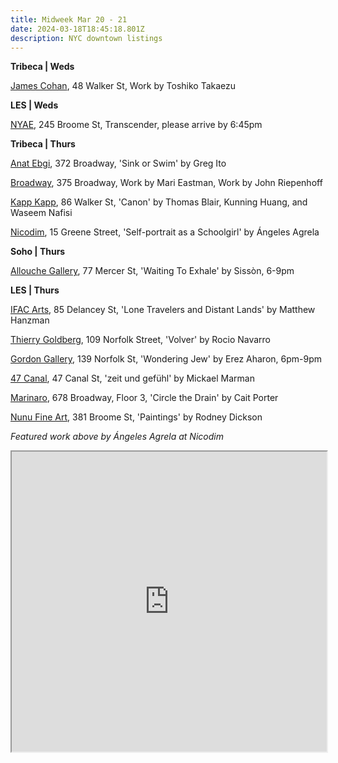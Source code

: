 ```yaml
---
title: Midweek Mar 20 - 21
date: 2024-03-18T18:45:18.801Z
description: NYC downtown listings
---
```

**T﻿ribeca | Weds**

[James Cohan](https://www.jamescohan.com/exhibitions/toshiko-takaezu2), 48 Walker St, Work by Toshiko Takaezu

**L﻿ES | Weds**

[NYAE](https://www.nyartistsequity.org/), 245 Broome St, Transcender, please arrive by 6:45pm

**T﻿ribeca | Thurs**

[Anat Ebgi](https://anatebgi.com/exhibitions/greg-ito-sink-or-swim/), 372 Broadway, 'Sink or Swim' by Greg Ito

[Broadway](https://www.broadwaygallery.nyc/), 375 Broadway, Work by Mari Eastman, Work by John Riepenhoff

[Kapp Kapp](https://www.kappkapp.com/exhibitions/canon-thomas-blair-kunning-huang-waseem-nafisi), 86 Walker St, 'Canon' by Thomas Blair, Kunning Huang, and Waseem Nafisi

[Nicodim](https://www.nicodimgallery.com/exhibitions/angeles-agrela-self-portrait-as-a-schoolgirl), 15 Greene Street, 'Self-portrait as a Schoolgirl' by Ángeles Agrela

**S﻿oho | Thurs**

[Allouche Gallery](https://www.allouchegallery.com/exhibition/sisson-waiting-to-exhale/?back=ago), 77 Mercer St, 'Waiting To Exhale' by Sissòn, 6-9pm

**L﻿ES | Thurs**

[IFAC Arts](instagram.com/ifacarts), 85 Delancey St, 'Lone Travelers and Distant Lands' by Matthew Hanzman

[Thierry Goldberg](https://thierrygoldberg.com/), 109 Norfolk Street, 'Volver' by Rocio Navarro

[Gordon Gallery](https://www.gordongallery.co.il/new-york-page), 139 Norfolk St, 'Wondering Jew' by Erez Aharon, 6pm-9pm

[47 Canal](http://47canal.us/), 47 Canal St, 'zeit und gefühl' by Mickael Marman

[Marinaro](https://www.marinaro.biz/), 678 Broadway, Floor 3, 'Circle the Drain' by Cait Porter

[Nunu Fine Art](https://www.nunufineart.com/new-york), 381 Broome St, 'Paintings' by Rodney Dickson

*F﻿eatured work above by Ángeles Agrela at Nicodim*

<iframe src="https://www.google.com/maps/d/u/1/embed?mid=1qKwZALP6yL7hZeeEUqZZioq7YaHpXMs&ehbc=2E312F" width="100%" height="480"></iframe>